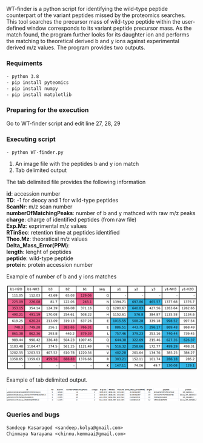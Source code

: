 WT-finder is a python script for identifying the wild-type peptide counterpart of the variant peptides missed by the proteomics searches. This tool searches the precursor mass of wild-type peptide within the user-defined window corresponds to its variant peptide precursor mass. As the match found,  the program further looks for its daughter ion and performs the matching to theoretical derived b and y ions against experimental derived m/z values. 
The program provides two outputs.

### Requiments
	- python 3.8
	- pip install pyteomics
	- pip install numpy
	- pip install matplotlib

### Preparing for the execution
Go to WT-finder script and edit line 27, 28, 29

### Executing script
	- python WT-finder.py

1. An image file with the peptides b and y ion match
2. Tab delimited output

The tab delimited file provides the following information

<b>id</b>: accession number <br />
<b>TD</b>: -1 for deocy and 1 for wild-type peptides <br />
<b>ScanNr</b>: m/z scan number <br />
<b>numberOfMatchingPeaks</b>: number of b and y mathced with raw m/z peaks <br />
<b>charge</b>: charge of identified peptides (from raw file) <br />
<b>Exp.Mz</b>: exprimental m/z values <br />
<b>RTinSec</b>: retention time at peptides identified <br />
<b>Theo.Mz</b>: theoratical m/z values <br />
<b>Delta_Mass_Error(PPM)</b>: <br />
<b>length</b>: lenght of peptides <br />
<b>peptide</b>: wild-type peptide <br />
<b>protein</b>: protein accession number <br />

Example of number of b and y ions matches 
<p align="center">
<img src="./doc/QNQHEELQNVRK_00522_E02_P003811_B0M_A00_R1.png" width="800px" height="auto">
</p>

Example of tab delimited output. 
<p align="center">
<img src="./doc/Example_output.png" width="800px" height="auto">
</p>

### Queries and bugs
	Sandeep Kasaragod <sandeep.kolya@gmail.com>
	Chinmaya Narayana <chinnu.kemmaai@gmail.com>